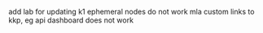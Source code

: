 add lab for updating k1
ephemeral nodes do not work
mla
custom links to kkp, eg api
dashboard does not work
